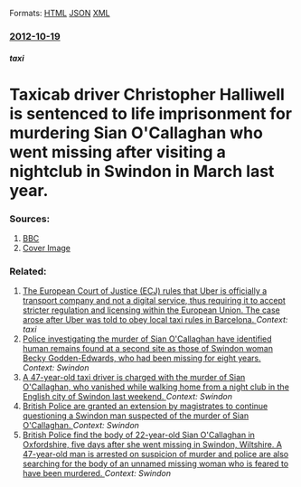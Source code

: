 
Formats: [HTML](/news/2012/10/19/taxicab-driver-christopher-halliwell-is-sentenced-to-life-imprisonment-for-murdering-sian-o-callaghan-who-went-missing-after-visiting-a-nigh.html)  [JSON](/news/2012/10/19/taxicab-driver-christopher-halliwell-is-sentenced-to-life-imprisonment-for-murdering-sian-o-callaghan-who-went-missing-after-visiting-a-nigh.json)  [XML](/news/2012/10/19/taxicab-driver-christopher-halliwell-is-sentenced-to-life-imprisonment-for-murdering-sian-o-callaghan-who-went-missing-after-visiting-a-nigh.xml)  

### [2012-10-19](/news/2012/10/19/index.md)

##### taxi
# Taxicab driver Christopher Halliwell is sentenced to life imprisonment for murdering Sian O'Callaghan who went missing after visiting a nightclub in Swindon in March last year. 




### Sources:

1. [BBC](http://www.bbc.co.uk/news/uk-england-wiltshire-20003766)
1. [Cover Image](https://ichef.bbci.co.uk/news/1024/media/images/63600000/jpg/_63600030_63600029.jpg)

### Related:

1. [The European Court of Justice (ECJ) rules that Uber is officially a transport company and not a digital service, thus requiring it to accept stricter regulation and licensing within the European Union. The case arose after Uber was told to obey local taxi rules in Barcelona. ](/news/2017/12/20/the-european-court-of-justice-ecj-rules-that-uber-is-officially-a-transport-company-and-not-a-digital-service-thus-requiring-it-to-accept.md) _Context: taxi_
2. [Police investigating the murder of Sian O'Callaghan have identified human remains found at a second site as those of Swindon woman Becky Godden-Edwards, who had been missing for eight years. ](/news/2011/04/5/police-investigating-the-murder-of-sian-o-callaghan-have-identified-human-remains-found-at-a-second-site-as-those-of-swindon-woman-becky-god.md) _Context: Swindon_
3. [A 47-year-old taxi driver is charged with the murder of Sian O'Callaghan, who vanished while walking home from a night club in the English city of Swindon last weekend. ](/news/2011/03/27/a-47-year-old-taxi-driver-is-charged-with-the-murder-of-sian-o-callaghan-who-vanished-while-walking-home-from-a-night-club-in-the-english-c.md) _Context: Swindon_
4. [British Police are granted an extension by magistrates to continue questioning a Swindon man suspected of the murder of Sian O'Callaghan. ](/news/2011/03/26/british-police-are-granted-an-extension-by-magistrates-to-continue-questioning-a-swindon-man-suspected-of-the-murder-of-sian-o-callaghan.md) _Context: Swindon_
5. [British Police find the body of 22-year-old Sian O'Callaghan in Oxfordshire, five days after she went missing in Swindon, Wiltshire. A 47-year-old man is arrested on suspicion of murder and police are also searching for the body of an unnamed missing woman who is feared to have been murdered. ](/news/2011/03/24/british-police-find-the-body-of-22-year-old-sian-o-callaghan-in-oxfordshire-five-days-after-she-went-missing-in-swindon-wiltshire-a-47-ye.md) _Context: Swindon_

